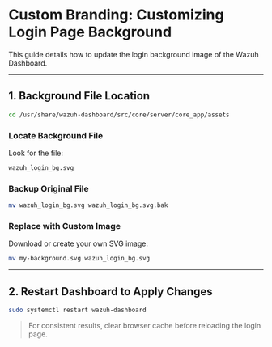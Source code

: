 # Custom Branding: Customizing Login Page Background

This guide details how to update the login background image of the Wazuh Dashboard.

---

## 1. Background File Location
```bash
cd /usr/share/wazuh-dashboard/src/core/server/core_app/assets
````

### Locate Background File

Look for the file:

```bash
wazuh_login_bg.svg
```

### Backup Original File

```bash
mv wazuh_login_bg.svg wazuh_login_bg.svg.bak
```

### Replace with Custom Image

Download or create your own SVG image:

```bash
mv my-background.svg wazuh_login_bg.svg
```

---

## 2. Restart Dashboard to Apply Changes

```bash
sudo systemctl restart wazuh-dashboard
```

> For consistent results, clear browser cache before reloading the login page.